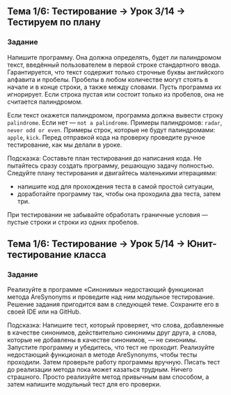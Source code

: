 ## Тема 1/6: Тестирование → Урок 3/14 -> Тестируем по плану

### Задание
Напишите программу. Она должна определять, будет ли палиндромом текст, введённый пользователем в первой строке стандартного ввода. Гарантируется, что текст содержит только строчные буквы английского алфавита и пробелы. Пробелы в любом количестве могут стоять в начале и в конце строки, а также между словами. Пусть программа их игнорирует. Если строка пустая или состоит только из пробелов, она не считается палиндромом.

Если текст окажется палиндромом, программа должна вывести строку `palindrome`. Если нет — `not a palindrome`.
Примеры палиндромов: `radar`, `never odd or even`.
Примеры строк, которые не будут палиндромами: `apple`, `kick`.
Перед отправкой кода на проверку проведите ручное тестирование, как мы делали в уроке.

Подсказка:
Составьте план тестирования до написания кода. Не пытайтесь сразу создать программу, решающую задачу полностью. Следуйте плану тестирования и двигайтесь маленькими итерациями:
* напишите код для прохождения теста в самой простой ситуации,
* доработайте программу так, чтобы она проходила два теста, затем три.

При тестировании не забывайте обработать граничные условия — пустые строки и строки из одних пробелов.

## Тема 1/6: Тестирование → Урок 5/14 -> Юнит-тестирование класса

### Задание
Реализуйте в программе «Синонимы» недостающий функционал метода AreSynonyms и проведите над ним модульное тестирование. Решение задания пригодится вам в следующей теме. Сохраните его в своей IDE или на GitHub.

Подсказка:
Напишите тест, который проверяет, что слова, добавленные в качестве синонимов, действительно синонимы друг друга, а слова, которые не добавлены в качестве синонимов, — не синонимы. Запустите программу и убедитесь, что тест не проходит. Реализуйте недостающий функционал в методе AreSynonyms, чтобы тесты проходили. Затем проверьте работу программы вручную. Писать тест до реализации метода пока может казаться трудным. Ничего страшного. Просто реализуйте метод привычным вам способом, а затем напишите модульный тест для его проверки.
